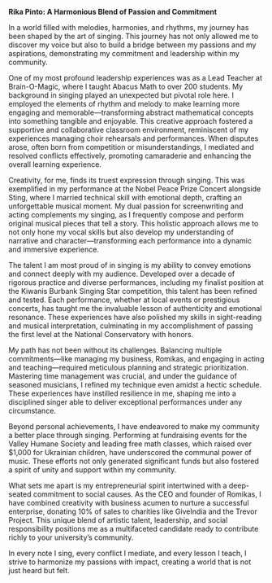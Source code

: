 **Rika Pinto: A Harmonious Blend of Passion and Commitment**

In a world filled with melodies, harmonies, and rhythms, my journey has been shaped by the art of singing. This journey has not only allowed me to discover my voice but also to build a bridge between my passions and my aspirations, demonstrating my commitment and leadership within my community.

One of my most profound leadership experiences was as a Lead Teacher at Brain-O-Magic, where I taught Abacus Math to over 200 students. My background in singing played an unexpected but pivotal role here. I employed the elements of rhythm and melody to make learning more engaging and memorable—transforming abstract mathematical concepts into something tangible and enjoyable. This creative approach fostered a supportive and collaborative classroom environment, reminiscent of my experiences managing choir rehearsals and performances. When disputes arose, often born from competition or misunderstandings, I mediated and resolved conflicts effectively, promoting camaraderie and enhancing the overall learning experience.

Creativity, for me, finds its truest expression through singing. This was exemplified in my performance at the Nobel Peace Prize Concert alongside Sting, where I married technical skill with emotional depth, crafting an unforgettable musical moment. My dual passion for screenwriting and acting complements my singing, as I frequently compose and perform original musical pieces that tell a story. This holistic approach allows me to not only hone my vocal skills but also develop my understanding of narrative and character—transforming each performance into a dynamic and immersive experience.

The talent I am most proud of in singing is my ability to convey emotions and connect deeply with my audience. Developed over a decade of rigorous practice and diverse performances, including my finalist position at the Kiwanis Burbank Singing Star competition, this talent has been refined and tested. Each performance, whether at local events or prestigious concerts, has taught me the invaluable lesson of authenticity and emotional resonance. These experiences have also polished my skills in sight-reading and musical interpretation, culminating in my accomplishment of passing the first level at the National Conservatory with honors.

My path has not been without its challenges. Balancing multiple commitments—like managing my business, Romikas, and engaging in acting and teaching—required meticulous planning and strategic prioritization. Mastering time management was crucial, and under the guidance of seasoned musicians, I refined my technique even amidst a hectic schedule. These experiences have instilled resilience in me, shaping me into a disciplined singer able to deliver exceptional performances under any circumstance.

Beyond personal achievements, I have endeavored to make my community a better place through singing. Performing at fundraising events for the Valley Humane Society and leading free math classes, which raised over $1,000 for Ukrainian children, have underscored the communal power of music. These efforts not only generated significant funds but also fostered a spirit of unity and support within my community.

What sets me apart is my entrepreneurial spirit intertwined with a deep-seated commitment to social causes. As the CEO and founder of Romikas, I have combined creativity with business acumen to nurture a successful enterprise, donating 10% of sales to charities like GiveIndia and the Trevor Project. This unique blend of artistic talent, leadership, and social responsibility positions me as a multifaceted candidate ready to contribute richly to your university’s community. 

In every note I sing, every conflict I mediate, and every lesson I teach, I strive to harmonize my passions with impact, creating a world that is not just heard but felt.